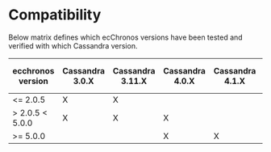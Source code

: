 # Compatibility

Below matrix defines which ecChronos versions have been tested and verified with which Cassandra version.

| ecchronos version      | Cassandra 3.0.X | Cassandra 3.11.X | Cassandra 4.0.X | Cassandra 4.1.X | Cassandra 5.0-alpha1 |
|------------------------|-----------------|------------------|-----------------|-----------------|----------------------|
| &lt;= 2.0.5            | X               | X                |                 |                 |                      |
| &gt; 2.0.5  &lt; 5.0.0 | X               | X                | X               |                 |                      |
| &gt;= 5.0.0            |                 |                  | X               | X               | X                    |
